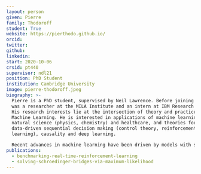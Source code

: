 ```yaml
---
layout: person
given: Pierre
family: Thodoroff
student: True
website: https://pierthodo.github.io/
orcid:
twitter: 
github: 
linkedin: 
start: 2020-10-06
crsid: pt440
supervisor: ndl21
position: PhD Student
institution: Cambridge University
image: pierre-thodoroff.jpeg
biography: >-
  Pierre is a PhD student, supervised by Neil Lawrence. Before joining ML@CL he
  was a researcher at the MILA Institute and an intern at IBM Research Israel.
  His research interests lie at the intersection of theory and practice in
  Machine Learning. He is interested in applications of machine learning in
  natural science (physics, chemistry) and healthcare, and theories for
  data-driven sequential decision making (control theory, reinforcement
  learning), causality and deep learning.

  Recent advances in machine learning have been driven by models with significant computational costs. The impact of bounded resources on the algorithm is often ignored and compute allocation decisions are made in an ad-hoc manner by the engineer or researcher.  This can cause issues in deployment requiring real-time inference or cause sub-optimal resource allocation during training. In Pierre's research, he attempts to incorporate the concept of bounded rationality in machine learning to optimally reason about computations in a data-driven way. He also analyzes the impact of bounded computations on machine learning systems.
publications:
  - benchmarking-real-time-reinforcement-learning
  - solving-schroedinger-bridges-via-maximum-likelihood
---
```


